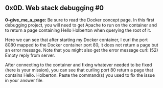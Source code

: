 ## 0x0D. Web stack debugging #0


**0-give_me_a_page:** Be sure to read the Docker concept page.
In this first debugging project, you will need to get Apache to run on the container and to return a page containing Hello Holberton when querying the root of it.

Here we can see that after starting my Docker container, I curl the port 8080 mapped to the Docker container port 80, it does not return a page but an error message. Note that you might also get the error message curl: (52) Empty reply from server.

After connecting to the container and fixing whatever needed to be fixed (here is your mission), you can see that curling port 80 return a page that contains Hello. Holberton. Paste the command(s) you used to fix the issue in your answer file.

